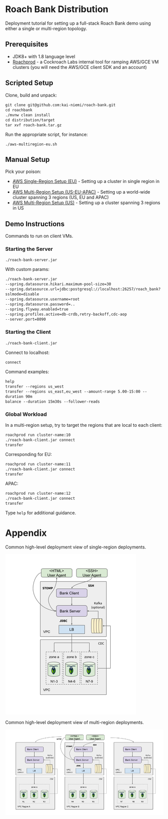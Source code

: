# Roach Bank Distribution

Deployment tutorial for setting up a full-stack Roach Bank demo using either a single or multi-region topology.

## Prerequisites

- JDK8+ with 1.8 language level
- [Roachprod](https://github.com/cockroachdb/cockroach/tree/master/pkg/cmd/roachprod) - a Cockroach Labs internal
  tool for ramping AWS/GCE VM clusters (you will need the AWS/GCE client SDK and an account)
  
## Scripted Setup
 
Clone, build and unpack:

    git clone git@github.com:kai-niemi/roach-bank.git
    cd roachbank
    ./mvnw clean install
    cd distribution/target
    tar xvf roach-bank.tar.gz

Run the appropriate script, for instance:

    ./aws-multiregion-eu.sh

## Manual Setup
    
Pick your poison:

- [AWS Single-Region Setup (EU)](aws-singleregion.md) - Setting up a cluster in single region in EU
- [AWS Multi-Region Setup (US-EU-APAC)](aws-multiregion-eu-us-ap.md) - Setting up a world-wide cluster spanning 3 regions (US, EU and APAC)   
- [AWS Multi-Region Setup  (US)](aws-multiregion-us.md) - Setting up a cluster spanning 3 regions in US  

## Demo Instructions

Commands to run on client VMs.

### Starting the Server

    ./roach-bank-server.jar

With custom params:

    ./roach-bank-server.jar
    --spring.datasource.hikari.maximum-pool-size=30
    --spring.datasource.url=jdbc:postgresql://localhost:26257/roach_bank?sslmode=disable
    --spring.datasource.username=root
    --spring.datasource.password=..
    --spring.flyway.enabled=true
    --spring.profiles.active=db-crdb,retry-backoff,cdc-aop
    --server.port=8090

### Starting the Client

    ./roach-bank-client.jar

Connect to localhost:

    connect

Command examples:

    help
    transfer --regions us_west
    transfer --regions us_east,eu_west --amount-range 5.00-15:00 --duration 90m
    balance --duration 15m30s --follower-reads

### Global Workload

In a multi-region setup, try to target the regions that are local to each client:

    roachprod run cluster-name:10
    ./roach-bank-client.jar connect
    transfer

Corresponding for EU:

    roachprod run cluster-name:11
    ./roach-bank-client.jar connect
    transfer

APAC:

    roachprod run cluster-name:12
    ./roach-bank-client.jar connect
    transfer

Type `help` for additional guidance.

# Appendix

Common high-level deployment view of single-region deployments.

![](singleregion.png)

Common high-level deployment view of multi-region deployments.

![](multiregion.png)

